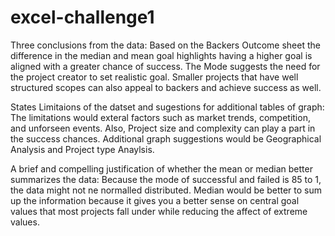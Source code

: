 # excel-challenge1
Three conclusions from the data: Based on the Backers Outcome sheet the difference in the median and mean goal highlights having a higher goal is aligned with a greater chance of success. The Mode suggests the need for the project creator to set realistic goal. Smaller projects that have well structured scopes can also appeal to backers and achieve success as well.

States Limitaions of the datset and sugestions for additional tables of graph: The limitations would exteral factors such as market trends, competition, and unforseen events. Also, Project size and complexity can play a part in the success chances. Additional graph suggestions would be Geographical Analysis and Project type Anaylsis.

A brief and compelling justification of whether the mean or median better summarizes the data: Because the mode of successful and failed is 85 to 1, the data might not ne normalled distributed. Median would be better to sum up the information because it gives you a better sense on central goal values that most projects fall under while reducing the affect of extreme values.
